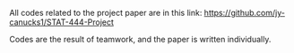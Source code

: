 All codes related to the project paper are in this link: https://github.com/jy-canucks1/STAT-444-Project


Codes are the result of teamwork, and the paper is written individually.
